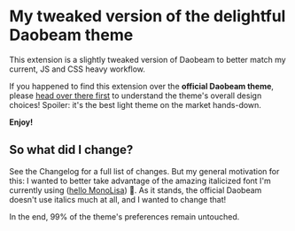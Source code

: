 # My tweaked version of the delightful Daobeam theme

This extension is a slightly tweaked version of Daobeam to better match my current, JS and CSS heavy workflow.

If you happened to find this extension over the **official Daobeam theme**, please [head over there first](https://marketplace.visualstudio.com/items?itemName=mike-flanigan.Daobeam) to understand the theme's overall design choices! Spoiler: it's the best light theme on the market hands-down.

**Enjoy!**

## So what did I change?

See the Changelog for a full list of changes. But my general motivation for this: I wanted to better take advantage of the amazing italicized font I'm currently using ([hello MonoLisa](https://monolisa.dev)) 👋. As it stands, the official Daobeam doesn't use italics much at all, and I wanted to change that!

In the end, 99% of the theme's preferences remain untouched.
